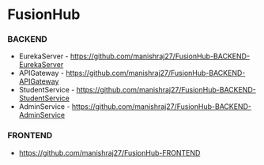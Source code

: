 # FusionHub
### BACKEND
- EurekaServer - https://github.com/manishraj27/FusionHub-BACKEND-EurekaServer
- APIGateway - https://github.com/manishraj27/FusionHub-BACKEND-APIGateway
- StudentService - https://github.com/manishraj27/FusionHub-BACKEND-StudentService
- AdminService - https://github.com/manishraj27/FusionHub-BACKEND-AdminService

### FRONTEND
- https://github.com/manishraj27/FusionHub-FRONTEND
